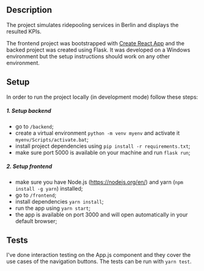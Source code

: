 ## Description

The project simulates ridepooling services in Berlin and displays the resulted KPIs.

The frontend project was bootstrapped with [Create React App](https://github.com/facebook/create-react-app) and the backed project was created using Flask. It was developed on a Windows environment but the setup instructions should work on any other environment.

## Setup

In order to run the project locally (in development mode) follow these steps:

##### 1. Setup backend

- go to `/backend`;
- create a virtual environment `python -m venv myenv` and activate it `myenv/Scripts/activate.bat`;
- install project dependencies using `pip install -r requirements.txt`;
- make sure port 5000 is available on your machine and run `flask run`;


##### 2. Setup frontend

- make sure you have Node.js (https://nodejs.org/en/) and yarn (`npm install -g yarn`) installed;
- go to `/frontend`;
- install dependencies `yarn install`;
- run the app using `yarn start`;
- the app is available on port 3000 and will open automatically in your default browser;

## Tests

I've done interaction testing on the App.js component and they cover the use cases of the navigation buttons. The tests can be run with `yarn test`.